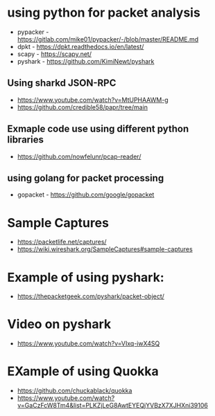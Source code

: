 # using python for packet analysis
- pypacker - https://gitlab.com/mike01/pypacker/-/blob/master/README.md
- dpkt - https://dpkt.readthedocs.io/en/latest/
- scapy - https://scapy.net/
- pyshark - https://github.com/KimiNewt/pyshark

## Using sharkd JSON-RPC
- https://www.youtube.com/watch?v=MtUPHAAWM-g
- https://github.com/credible58/papr/tree/main

## Exmaple code use using different python libraries
- https://github.com/nowfelunr/pcap-reader/

## using golang for packet processing
- gopacket - https://github.com/google/gopacket

# Sample Captures
- https://packetlife.net/captures/
- https://wiki.wireshark.org/SampleCaptures#sample-captures

# Example of using pyshark:
- https://thepacketgeek.com/pyshark/packet-object/

# Video on pyshark
- https://www.youtube.com/watch?v=VIxq-iwX4SQ


# EXample of using Quokka
- https://github.com/chuckablack/quokka
- https://www.youtube.com/watch?v=GaCzFcW8Tm4&list=PLKZjLeG8AwtEYEQjYVBzX7XJHXni39106

